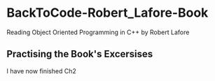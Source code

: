 # BackToCode-Robert_Lafore-Book
Reading Object Oriented Programming in C++ by Robert Lafore 

## Practising the Book's Excersises  

I have now finished Ch2 
